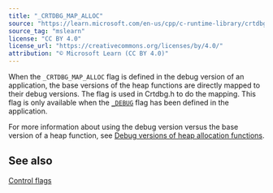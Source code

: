 ```yaml
---
title: "_CRTDBG_MAP_ALLOC"
source: "https://learn.microsoft.com/en-us/cpp/c-runtime-library/crtdbg-map-alloc?view=msvc-170"
source_tag: "mslearn"
license: "CC BY 4.0"
license_url: "https://creativecommons.org/licenses/by/4.0/"
attribution: "© Microsoft Learn (CC BY 4.0)"
---
```

When the `_CRTDBG_MAP_ALLOC` flag is defined in the debug version of an application, the base versions of the heap functions are directly mapped to their debug versions. The flag is used in Crtdbg.h to do the mapping. This flag is only available when the [`_DEBUG`](https://learn.microsoft.com/en-us/cpp/c-runtime-library/debug?view=msvc-170) flag has been defined in the application.

For more information about using the debug version versus the base version of a heap function, see [Debug versions of heap allocation functions](https://learn.microsoft.com/en-us/cpp/c-runtime-library/debug-versions-of-heap-allocation-functions?view=msvc-170).

## See also

[Control flags](https://learn.microsoft.com/en-us/cpp/c-runtime-library/control-flags?view=msvc-170)